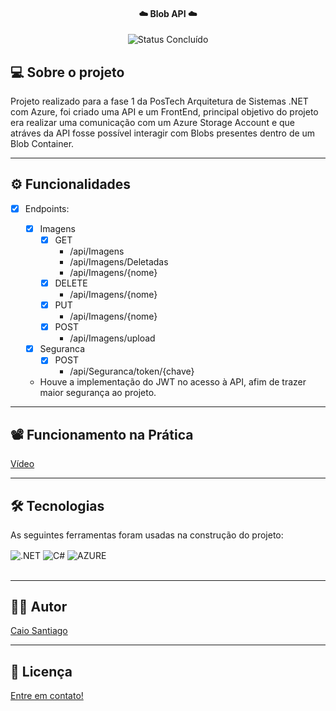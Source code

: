 
<h4 align="center"> 
	☁️ Blob API ☁️
</h4>

<p align="center">
	<img alt="Status Concluído" src="https://img.shields.io/badge/STATUS-CONCLU%C3%8DDO-brightgreen">
</p>

## 💻 Sobre o projeto

Projeto realizado para a fase 1 da PosTech Arquitetura de Sistemas .NET com Azure, foi criado uma API e um FrontEnd, principal objetivo do projeto era realizar uma comunicação com um Azure Storage Account e que atráves da API fosse possível interagir com Blobs presentes dentro de um Blob Container.

---

## ⚙️ Funcionalidades

- [x] Endpoints:
      
  - [x] Imagens
    - [x] GET
      - /api/Imagens
      - /api/Imagens/Deletadas
      - /api/Imagens/{nome}
    - [x] DELETE
      - /api/Imagens/{nome}
    - [x] PUT
      - /api/Imagens/{nome}
    - [x] POST
      - /api/Imagens/upload
          
  - [x] Seguranca
    - [x] POST
      - /api/Seguranca/token/{chave}
              
         
  * Houve a implementação do JWT no acesso à API, afim de trazer maior segurança ao projeto.     

---
## 📽️ Funcionamento na Prática
[Vídeo](https://1drv.ms/v/s!AmNT9RVCAopEvXg5hTQfX82vC_a4?e=SP0VoR)

---
## 🛠 Tecnologias

As seguintes ferramentas foram usadas na construção do projeto:

<div style="display: inline_block">
  <img align="center" alt=".NET" src="https://img.shields.io/badge/.NET-5C2D91?style=for-the-badge&logo=.net&logoColor=white" />
  <img align="center" alt="C#" src="https://img.shields.io/badge/C%23-239120?style=for-the-badge&logo=c-sharp&logoColor=white" />
  <img align="center" alt="AZURE" src="https://img.shields.io/badge/Microsoft_Azure-0089D6?style=for-the-badge&logo=microsoft-azure&logoColor=white" />
</div><br/>

---

## 🧙‍♂️ Autor
  [Caio Santiago](https://www.linkedin.com/in/caio-santiago-/)

---

## 📝 Licença

<!-- Este projeto esta sobe a licença [MIT](./LICENSE). -->

  [Entre em contato!](https://www.linkedin.com/in/caio-santiago-/)
